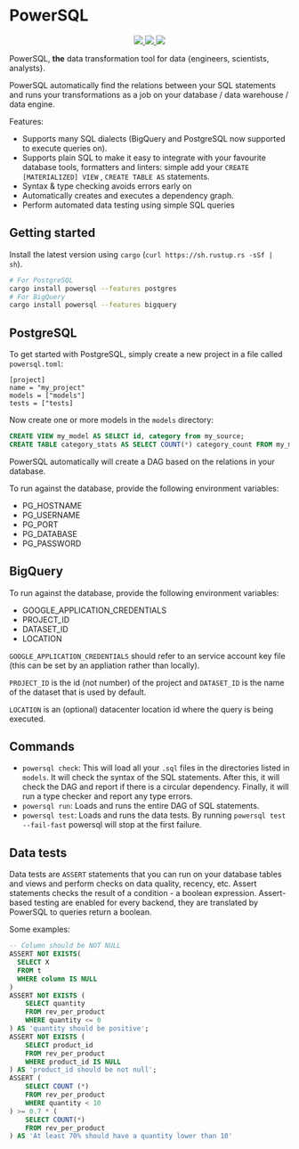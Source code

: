 # PowerSQL


<div align="center">
<a href="https://github.com/Dandandan/PowerSQL/actions?query=branch%3Amaster+workflow%3ATests">
<img src="https://github.com/Dandandan/PowerSQL/workflows/Tests/badge.svg?branch=master"/>
</a>
<a href="https://crates.io/crates/powersql">
<img src="https://img.shields.io/crates/v/powersql.svg" />
</a>
<a href="https://gitter.im/PowerSQL/community">
<img src="https://badges.gitter.im/PowerSQL/community.svg" />
</a>
</div>

PowerSQL, **the** data transformation tool for data {engineers, scientists, analysts}.

PowerSQL automatically find the relations between your SQL statements and runs your transformations as a job on your database / data warehouse / data engine.

Features:

* Supports many SQL dialects (BigQuery and PostgreSQL now supported to execute queries on).
* Supports plain SQL to make it easy to integrate with your favourite database tools, formatters and linters: simple add your `CREATE [MATERIALIZED] VIEW` , `CREATE TABLE AS` statements.
* Syntax & type checking avoids errors early on
* Automatically creates and executes a dependency graph.
* Perform automated data testing using simple SQL queries


## Getting started

Install the latest version using `cargo` (`curl https://sh.rustup.rs -sSf | sh`).

```bash
# For PostgreSQL
cargo install powersql --features postgres
# For BigQuery
cargo install powersql --features bigquery
```

## PostgreSQL

To get started with PostgreSQL, simply create a new project in a file called `powersql.toml`:

```
[project]
name = "my_project"
models = ["models"]
tests = ["tests]
```

Now create one or more models in the `models` directory:

```sql
CREATE VIEW my_model AS SELECT id, category from my_source;
CREATE TABLE category_stats AS SELECT COUNT(*) category_count FROM my_model GROUP BY category;
```

PowerSQL automatically will create a DAG based on the relations in your database.

To run against the database, provide the following environment variables:

- PG_HOSTNAME
- PG_USERNAME
- PG_PORT
- PG_DATABASE
- PG_PASSWORD

## BigQuery

To run against the database, provide the following environment variables:

- GOOGLE_APPLICATION_CREDENTIALS
- PROJECT_ID
- DATASET_ID
- LOCATION

`GOOGLE_APPLICATION_CREDENTIALS` should refer to an service account key file (this can be set by an appliation rather than locally).

`PROJECT_ID` is the id (not number) of the project and `DATASET_ID` is the name of the dataset that is used by default.

`LOCATION` is an (optional) datacenter location id where the query is being executed.

## Commands

- `powersql check`: This will load all your `.sql` files in the directories listed in `models`. It will check the syntax of the SQL statements. After this, it will check the DAG and report if there is a circular dependency. Finally, it will run a type checker and report any type errors.
- `powersql run`: Loads and runs the entire DAG of SQL statements.
- `powersql test`: Loads and runs the data tests. By running `powersql test --fail-fast` powersql will stop at the first failure.

## Data tests

Data tests are `ASSERT` statements that you can run on your database tables and views and perform checks on data quality, recency, etc. Assert statements checks the result of a condition - a boolean expression.
Assert-based testing are enabled for every backend, they are translated by PowerSQL to queries return a
boolean.

Some examples:
```sql
-- Column should be NOT NULL
ASSERT NOT EXISTS(
  SELECT X
  FROM t
  WHERE column IS NULL
)
ASSERT NOT EXISTS (
    SELECT quantity
    FROM rev_per_product
    WHERE quantity <= 0
) AS 'quantity should be positive';
ASSERT NOT EXISTS (
    SELECT product_id
    FROM rev_per_product
    WHERE product_id IS NULL
) AS 'product_id should be not null';
ASSERT (
    SELECT COUNT (*)
    FROM rev_per_product
    WHERE quantity < 10
) >= 0.7 * (    
    SELECT COUNT(*)
    FROM rev_per_product
) AS 'At least 70% should have a quantity lower than 10'
```
